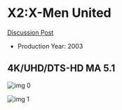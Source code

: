 # X2:X-Men United

[Discussion Post](https://www.avsforum.com/threads/bass-eq-for-filtered-movies.2995212/post-56861100)

* Production Year: 2003

## 4K/UHD/DTS-HD MA 5.1

![img 0](https://i.imgur.com/hxTuL3J.jpg)

![img 1](https://i.imgur.com/qvkHRwb.jpg)

